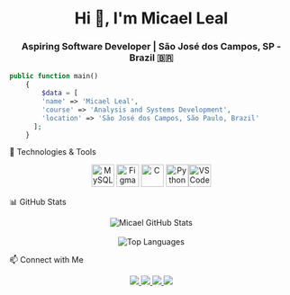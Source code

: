 <h1 align="center">Hi 👋, I'm Micael Leal</h1>
<h3 align="center">Aspiring Software Developer | São José dos Campos, SP - Brazil 🇧🇷</h3>

```php
public function main()
    {
        $data = [
        'name' => 'Micael Leal',
        'course' => 'Analysis and Systems Development',
        'location' => 'São José dos Campos, São Paulo, Brazil'
      ];
    }
```
🚀 Technologies & Tools
<p align="center"> <img src="https://cdnlogo.com/logos/m/78/mysql.svg" alt="MySQL" width="40" height="40"/> <img src="https://upload.wikimedia.org/wikipedia/commons/3/33/Figma-logo.svg" alt="Figma" width="40" height="40"/> 
<img src="https://img.icons8.com/color/96/000000/c-programming.png" alt="C" width="40" height="40"/> <img src="https://upload.wikimedia.org/wikipedia/commons/c/c3/Python-logo-notext.svg" alt="Python" width="40" height="40"/><img src="https://upload.wikimedia.org/wikipedia/commons/9/9a/Visual_Studio_Code_1.35_icon.svg" alt="VSCode" width="40" height="40"/> </p>

📊 GitHub Stats
<p align="center"> <img src="https://github-readme-stats.vercel.app/api?username=miqc&show_icons=true&theme=tokyonight&hide_border=true" alt="Micael GitHub Stats"/> <br><br> <img src="https://github-readme-stats.vercel.app/api/top-langs/?username=miqc&layout=compact&theme=tokyonight&hide_border=true" alt="Top Languages"/> </p>

📫 Connect with Me
<p align="center"> <a href="https://instagram.com/micaksl" target="_blank"> <img src="https://img.shields.io/badge/-Instagram-%23E4405F?style=for-the-badge&logo=instagram&logoColor=white"/> </a> <a href="https://www.twitch.tv/micaksl" target="_blank"> <img src="https://img.shields.io/badge/Twitch-9146FF?style=for-the-badge&logo=twitch&logoColor=white"/> </a> <a href="mailto:mica.dev@outlook.com" target="_blank"> <img src="https://img.shields.io/badge/-Email-%23333?style=for-the-badge&logo=gmail&logoColor=white"/> </a> <a href="https://www.linkedin.com/in/micaeldev" target="_blank"> <img src="https://img.shields.io/badge/-LinkedIn-%230077B5?style=for-the-badge&logo=linkedin&logoColor=white"/> </a> </p

